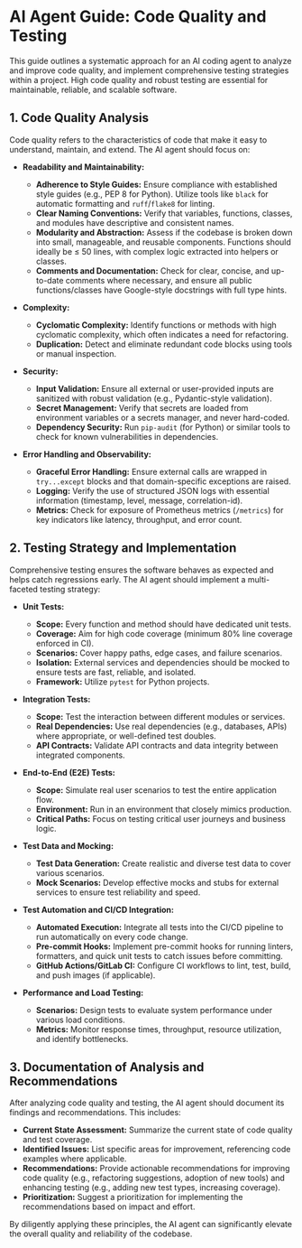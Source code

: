 # AI Agent Guide: Code Quality and Testing

This guide outlines a systematic approach for an AI coding agent to analyze and improve code quality, and implement comprehensive testing strategies within a project. High code quality and robust testing are essential for maintainable, reliable, and scalable software.

## 1. Code Quality Analysis

Code quality refers to the characteristics of code that make it easy to understand, maintain, and extend. The AI agent should focus on:

*   **Readability and Maintainability:**
    *   **Adherence to Style Guides:** Ensure compliance with established style guides (e.g., PEP 8 for Python). Utilize tools like `black` for automatic formatting and `ruff`/`flake8` for linting.
    *   **Clear Naming Conventions:** Verify that variables, functions, classes, and modules have descriptive and consistent names.
    *   **Modularity and Abstraction:** Assess if the codebase is broken down into small, manageable, and reusable components. Functions should ideally be ≤ 50 lines, with complex logic extracted into helpers or classes.
    *   **Comments and Documentation:** Check for clear, concise, and up-to-date comments where necessary, and ensure all public functions/classes have Google-style docstrings with full type hints.

*   **Complexity:**
    *   **Cyclomatic Complexity:** Identify functions or methods with high cyclomatic complexity, which often indicates a need for refactoring.
    *   **Duplication:** Detect and eliminate redundant code blocks using tools or manual inspection.

*   **Security:**
    *   **Input Validation:** Ensure all external or user-provided inputs are sanitized with robust validation (e.g., Pydantic-style validation).
    *   **Secret Management:** Verify that secrets are loaded from environment variables or a secrets manager, and never hard-coded.
    *   **Dependency Security:** Run `pip-audit` (for Python) or similar tools to check for known vulnerabilities in dependencies.

*   **Error Handling and Observability:**
    *   **Graceful Error Handling:** Ensure external calls are wrapped in `try...except` blocks and that domain-specific exceptions are raised.
    *   **Logging:** Verify the use of structured JSON logs with essential information (timestamp, level, message, correlation-id).
    *   **Metrics:** Check for exposure of Prometheus metrics (`/metrics`) for key indicators like latency, throughput, and error count.

## 2. Testing Strategy and Implementation

Comprehensive testing ensures the software behaves as expected and helps catch regressions early. The AI agent should implement a multi-faceted testing strategy:

*   **Unit Tests:**
    *   **Scope:** Every function and method should have dedicated unit tests.
    *   **Coverage:** Aim for high code coverage (minimum 80% line coverage enforced in CI).
    *   **Scenarios:** Cover happy paths, edge cases, and failure scenarios.
    *   **Isolation:** External services and dependencies should be mocked to ensure tests are fast, reliable, and isolated.
    *   **Framework:** Utilize `pytest` for Python projects.

*   **Integration Tests:**
    *   **Scope:** Test the interaction between different modules or services.
    *   **Real Dependencies:** Use real dependencies (e.g., databases, APIs) where appropriate, or well-defined test doubles.
    *   **API Contracts:** Validate API contracts and data integrity between integrated components.

*   **End-to-End (E2E) Tests:**
    *   **Scope:** Simulate real user scenarios to test the entire application flow.
    *   **Environment:** Run in an environment that closely mimics production.
    *   **Critical Paths:** Focus on testing critical user journeys and business logic.

*   **Test Data and Mocking:**
    *   **Test Data Generation:** Create realistic and diverse test data to cover various scenarios.
    *   **Mock Scenarios:** Develop effective mocks and stubs for external services to ensure test reliability and speed.

*   **Test Automation and CI/CD Integration:**
    *   **Automated Execution:** Integrate all tests into the CI/CD pipeline to run automatically on every code change.
    *   **Pre-commit Hooks:** Implement pre-commit hooks for running linters, formatters, and quick unit tests to catch issues before committing.
    *   **GitHub Actions/GitLab CI:** Configure CI workflows to lint, test, build, and push images (if applicable).

*   **Performance and Load Testing:**
    *   **Scenarios:** Design tests to evaluate system performance under various load conditions.
    *   **Metrics:** Monitor response times, throughput, resource utilization, and identify bottlenecks.

## 3. Documentation of Analysis and Recommendations

After analyzing code quality and testing, the AI agent should document its findings and recommendations. This includes:

*   **Current State Assessment:** Summarize the current state of code quality and test coverage.
*   **Identified Issues:** List specific areas for improvement, referencing code examples where applicable.
*   **Recommendations:** Provide actionable recommendations for improving code quality (e.g., refactoring suggestions, adoption of new tools) and enhancing testing (e.g., adding new test types, increasing coverage).
*   **Prioritization:** Suggest a prioritization for implementing the recommendations based on impact and effort.

By diligently applying these principles, the AI agent can significantly elevate the overall quality and reliability of the codebase.